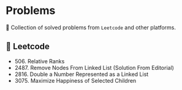 # Problems

🧩 Collection of solved problems from `Leetcode` and other platforms.

## 🔢 Leetcode

- 506\. Relative Ranks
- 2487\. Remove Nodes From Linked List (Solution From Editorial)
- 2816\. Double a Number Represented as a Linked List
- 3075\. Maximize Happiness of Selected Children
